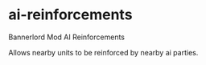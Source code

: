 # ai-reinforcements
Bannerlord Mod AI Reinforcements

Allows nearby units to be reinforced by nearby ai parties.
